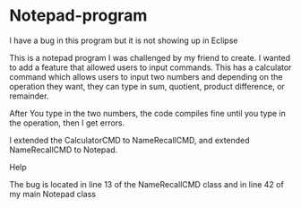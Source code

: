 # Notepad-program
I have a bug in this program but it is not showing up in Eclipse

 This is a notepad program I was challenged by my friend to create. I wanted to add a feature that allowed users to input commands. This has a calculator command which allows users to input two numbers and depending on the operation they want, they can type in sum, quotient, product difference, or remainder.
 
 After You type in the two numbers, the code compiles fine until you type in the operation, then I get errors.
 
 I extended the CalculatorCMD to NameRecallCMD, and extended NameRecallCMD to Notepad.
 
 Help
 
The bug is located in line 13 of the NameRecallCMD class and in line 42 of my main Notepad class
